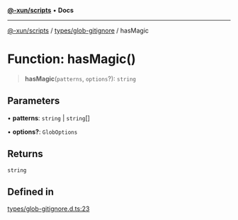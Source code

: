 [**@-xun/scripts**](../../../README.md) • **Docs**

***

[@-xun/scripts](../../../README.md) / [types/glob-gitignore](../README.md) / hasMagic

# Function: hasMagic()

> **hasMagic**(`patterns`, `options`?): `string`

## Parameters

• **patterns**: `string` \| `string`[]

• **options?**: `GlobOptions`

## Returns

`string`

## Defined in

[types/glob-gitignore.d.ts:23](https://github.com/Xunnamius/xscripts/blob/98c638c52caf3664112e7ea66eccd36ad205df77/types/glob-gitignore.d.ts#L23)
